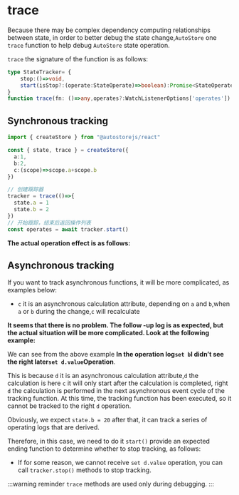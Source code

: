# trace
Because there may be complex dependency computing relationships between state, in order to better debug the state change,`AutoStore` one `trace` function to help debug `AutoStore` state operation.

 `trace` the signature of the function is as follows:

```ts
type StateTracker= {
    stop:()=>void,
    start(isStop?:(operate:StateOperate)=>boolean):Promise<StateOperate[]>
}
function trace(fn: ()=>any,operates?:WatchListenerOptions['operates']):StateTracker 
```

## Synchronous tracking


```ts {9-15}
import { createStore } from "@autostorejs/react" 

const { state, trace } = createStore({
  a:1,
  b:2,
  c:(scope)=>scope.a+scope.b
})

// 创建跟踪器
tracker = trace(()=>{
  state.a = 1
  state.b = 2
})     
// 开始跟踪，结束后返回操作列表
const operates = await tracker.start()    

```

 **The actual operation effect is as follows:** 

<demo react ="debug/syncTrace.tsx"/>

## Asynchronous tracking

If you want to track asynchronous functions, it will be more complicated, as examples below:

<demo react ="debug/asyncTrace.tsx"/>


- `c` it is an asynchronous calculation attribute, depending on `a` and `b`,when `a` or `b` during the change,`c` will recalculate

 **It seems that there is no problem. The follow -up log is as expected, but the actual situation will be more complicated. Look at the following example:** 


<demo react ="debug/asyncTrace2.tsx"/>


We can see from the above example **In the operation log`set b`I didn’t see the right later`set d.value`Operation**.

This is because `d` it is an asynchronous calculation attribute,`d` the calculation is here `c` it will only start after the calculation is completed,
right `d` the calculation is performed in the next asynchronous event cycle of the tracking function. At this time, the tracking function has been executed, so it cannot be tracked to the right `d` operation.

Obviously, we expect `state.b = 20` after that, it can track a series of operating logs that are derived.

Therefore, in this case, we need to do it `start()` provide an expected ending function to determine whether to stop tracking, as follows:


<demo react ="debug/asyncTrace3.tsx"/>

- If for some reason, we cannot receive `set d.value` operation, you can call `tracker.stop()` methods to stop tracking.

:::warning reminder
 `trace` methods are used only during debugging.
:::